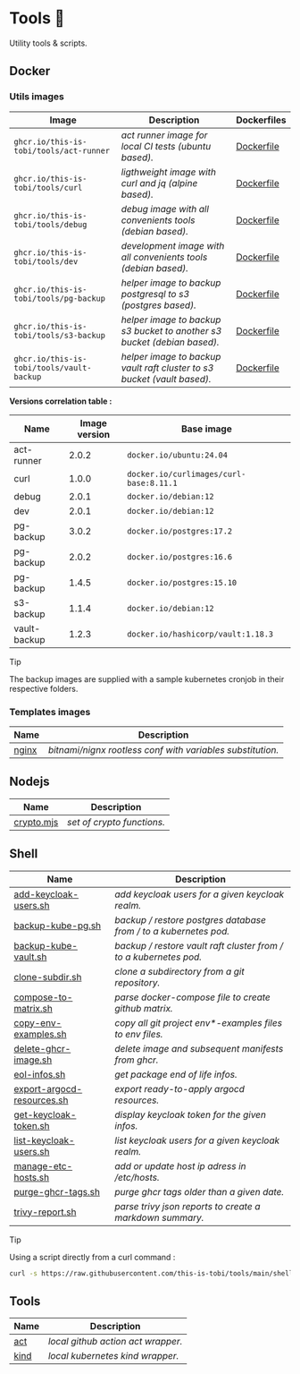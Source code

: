 # Tools :wrench:

Utility tools & scripts.

## Docker

### Utils images

| Image                                     | Description                                                             | Dockerfiles                                    |
| ----------------------------------------- | ----------------------------------------------------------------------- | ---------------------------------------------- |
| `ghcr.io/this-is-tobi/tools/act-runner`   | *act runner image for local CI tests (ubuntu based).*                   | [Dockerfile](./docker/act-runner/Dockerfile)   |
| `ghcr.io/this-is-tobi/tools/curl`         | *ligthweight image with curl and jq (alpine based).*                    | [Dockerfile](./docker/curl/Dockerfile)         |
| `ghcr.io/this-is-tobi/tools/debug`        | *debug image with all convenients tools (debian based).*                | [Dockerfile](./docker/debug/Dockerfile)        |
| `ghcr.io/this-is-tobi/tools/dev`          | *development image with all convenients tools (debian based).*          | [Dockerfile](./docker/dev/Dockerfile)          |
| `ghcr.io/this-is-tobi/tools/pg-backup`    | *helper image to backup postgresql to s3 (postgres based).*             | [Dockerfile](./docker/pg-backup/Dockerfile)    |
| `ghcr.io/this-is-tobi/tools/s3-backup`    | *helper image to backup s3 bucket to another s3 bucket (debian based).* | [Dockerfile](./docker/s3-backup/Dockerfile)    |
| `ghcr.io/this-is-tobi/tools/vault-backup` | *helper image to backup vault raft cluster to s3 bucket (vault based).* | [Dockerfile](./docker/vault-backup/Dockerfile) |

__Versions correlation table :__

| Name         | Image version | Base image                              |
| ------------ | ------------- | --------------------------------------- |
| act-runner   | 2.0.2         | `docker.io/ubuntu:24.04`                |
| curl         | 1.0.0         | `docker.io/curlimages/curl-base:8.11.1` |
| debug        | 2.0.1         | `docker.io/debian:12`                   |
| dev          | 2.0.1         | `docker.io/debian:12`                   |
| pg-backup    | 3.0.2         | `docker.io/postgres:17.2`               |
| pg-backup    | 2.0.2         | `docker.io/postgres:16.6`               |
| pg-backup    | 1.4.5         | `docker.io/postgres:15.10`              |
| s3-backup    | 1.1.4         | `docker.io/debian:12`                   |
| vault-backup | 1.2.3         | `docker.io/hashicorp/vault:1.18.3`      |

> [!TIP]
> The backup images are supplied with a sample kubernetes cronjob in their respective folders.

### Templates images

| Name                                         | Description                                                |
| -------------------------------------------- | ---------------------------------------------------------- |
| [nginx](./docker/templates/nginx/Dockerfile) | *bitnami/nignx rootless conf with variables substitution.* |

## Nodejs

| Name                            | Description                |
| ------------------------------- | -------------------------- |
| [crypto.mjs](./node/crypto.mjs) | *set of crypto functions.* |

## Shell

| Name                                                             | Description                                                       |
| ---------------------------------------------------------------- | ----------------------------------------------------------------- |
| [add-keycloak-users.sh](./shell/add-keycloak-users.sh)           | *add keycloak users for a given keycloak realm.*                  |
| [backup-kube-pg.sh](./shell/backup-kube-pg.sh)                   | *backup / restore postgres database from / to a kubernetes pod.*  |
| [backup-kube-vault.sh](./shell/backup-kube-vault.sh)             | *backup / restore vault raft cluster from / to a kubernetes pod.* |
| [clone-subdir.sh](./shell/clone-subdir.sh)                       | *clone a subdirectory from a git repository.*                     |
| [compose-to-matrix.sh](./shell/compose-to-matrix.sh)             | *parse docker-compose file to create github matrix.*              |
| [copy-env-examples.sh](./shell/copy-env-examples.sh)             | *copy all git project env\*-examples files to env files.*         |
| [delete-ghcr-image.sh](./shell/delete-ghcr-image.sh)             | *delete image and subsequent manifests from ghcr.*                |
| [eol-infos.sh](./shell/eol-infos.sh)                             | *get package end of life infos.*                                  |
| [export-argocd-resources.sh](./shell/export-argocd-resources.sh) | *export ready-to-apply argocd resources.*                         |
| [get-keycloak-token.sh](./shell/get-keycloak-token.sh)           | *display keycloak token for the given infos.*                     |
| [list-keycloak-users.sh](./shell/list-keycloak-users.sh)         | *list keycloak users for a given keycloak realm.*                 |
| [manage-etc-hosts.sh](./shell/manage-etc-hosts.sh)               | *add or update host ip adress in /etc/hosts.*                     |
| [purge-ghcr-tags.sh](./shell/purge-ghcr-tags.sh)                 | *purge ghcr tags older than a given date.*                        |
| [trivy-report.sh](./shell/trivy-report.sh)                       | *parse trivy json reports to create a markdown summary.*          |

> [!TIP]
> Using a script directly from a curl command :
> ```sh
> curl -s https://raw.githubusercontent.com/this-is-tobi/tools/main/shell/<script_name> | bash -s -- -h
> ```

## Tools

| Name                     | Description                        |
| ------------------------ | ---------------------------------- |
| [act](./act/README.md)   | *local github action act wrapper.* |
| [kind](./kind/README.md) | *local kubernetes kind wrapper.*   |
